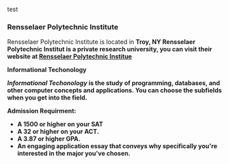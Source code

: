 test 

### Rensselaer Polytechnic Institute
<p4> Rensselaer Polytechnic Institute is located in 
<b> Troy, NY <b/> </p4>
<p5> Rensselaer Polytechnic Institut is a private research university, you can visit their website at <a href="https://rpi.edu/"> Rensselaer Polytechnic Institue </a> </p5>

<p3> Informational Techonology </p3>
<p> <i> Informational Techonology </i> is the study of programming, databases, and other computer concepts and applications. You can choose the subfields when
you get into the field. </p>

<p4> Admission Requirment: </p4>
<ul> 
    <li style="text decoration: underline;">  A 1500 or higher on your SAT </li> 
    <li> A 32 or higher on your ACT. </li>
    <li> A 3.87 or higher GPA. </li> 
    <li> An engaging application essay that conveys why specifically you're interested in the major you've chosen.</li>
</ul>